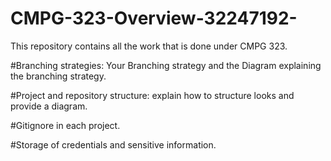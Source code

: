 # CMPG-323-Overview-32247192-
This repository contains all the work that is done under CMPG 323.

#Branching strategies:
Your Branching strategy and the Diagram explaining the branching strategy.

#Project and repository structure:
explain how to structure looks and provide a diagram.

#Gitignore in each project.

#Storage of credentials and sensitive information.

